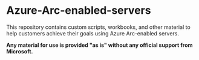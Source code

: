# Azure-Arc-enabled-servers
This repository contains custom scripts, workbooks, and other material to help customers achieve their goals using Azure Arc-enabled servers.

**Any material for use is provided "as is" without any official support from Microsoft.**
